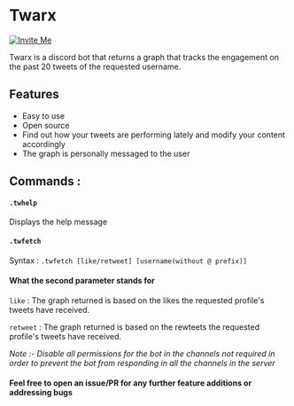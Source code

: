# <b>Twarx</b>

[![Invite Me](https://img.shields.io/static/v1?style=flat&logo=discord&logoColor=FFF&label=&message=invite%20me&color=7289DA)](https://discord.com/api/oauth2/authorize?client_id=954588820593049651&permissions=103079716864&scope=bot)

Twarx is a discord bot that returns a graph that tracks the engagement on the past 20 tweets of the requested username.

## Features

- Easy to use
- Open source
- Find out how your tweets are performing lately and modify your content accordingly
- The graph is personally messaged to the user

## Commands :

#### `.twhelp`

Displays the help message

#### `.twfetch`

Syntax : `.twfetch [like/retweet] [username(without @ prefix)]`

#### <b> What the second parameter stands for </b>

`like` : The graph returned is based on the likes the requested profile's tweets have received.

`retweet` : The graph returned is based on the rewteets the requested profile's tweets have received.

<em>Note :- Disable all permissions for the bot in the channels not required in order to prevent the bot from responding in all the channels in the server</em>

#### Feel free to open an issue/PR for any further feature additions or addressing bugs
